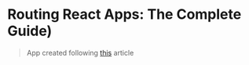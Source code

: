 # Routing React Apps: The Complete Guide)

> App created following [this](https://scotch.io/tutorials/routing-react-apps-the-complete-guide) article